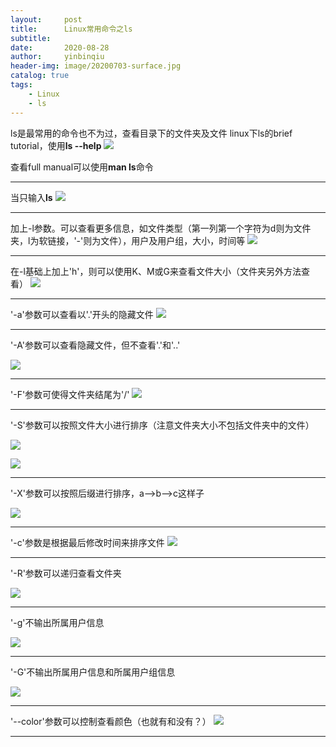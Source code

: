 ```yaml
---
layout:     post
title:      Linux常用命令之ls
subtitle:   
date:       2020-08-28
author:     yinbinqiu
header-img: image/20200703-surface.jpg
catalog: true
tags:
    - Linux
    - ls
---
```


ls是最常用的命令也不为过，查看目录下的文件夹及文件
linux下ls的brief tutorial，使用**ls --help**
![](https://upload-images.jianshu.io/upload_images/23891495-149545b28f491b39.png?imageMogr2/auto-orient/strip%7CimageView2/2/w/1240)

查看full manual可以使用**man ls**命令

---
当只输入**ls**
![](https://upload-images.jianshu.io/upload_images/23891495-786b56e7ce30d670.png?imageMogr2/auto-orient/strip%7CimageView2/2/w/1240)

---

加上-l参数。可以查看更多信息，如文件类型（第一列第一个字符为d则为文件夹，l为软链接，'-'则为文件），用户及用户组，大小，时间等
![](https://upload-images.jianshu.io/upload_images/23891495-e69821b5d4662f88.png?imageMogr2/auto-orient/strip%7CimageView2/2/w/1240)

---

在-l基础上加上'h'，则可以使用K、M或G来查看文件大小（文件夹另外方法查看）
![](https://upload-images.jianshu.io/upload_images/23891495-5fc5830b4cdf13b6.png?imageMogr2/auto-orient/strip%7CimageView2/2/w/1240)

---

'-a'参数可以查看以'.'开头的隐藏文件
![](https://upload-images.jianshu.io/upload_images/23891495-69b892261d92cf25.png?imageMogr2/auto-orient/strip%7CimageView2/2/w/1240)

---

'-A'参数可以查看隐藏文件，但不查看'.'和'..'

![](https://upload-images.jianshu.io/upload_images/23891495-4fc62df38c75f92c.png?imageMogr2/auto-orient/strip%7CimageView2/2/w/1240)

---

'-F'参数可使得文件夹结尾为'/'
![](https://upload-images.jianshu.io/upload_images/23891495-953c95d62bac82a7.png?imageMogr2/auto-orient/strip%7CimageView2/2/w/1240)

---

'-S'参数可以按照文件大小进行排序（注意文件夹大小不包括文件夹中的文件）

![](https://upload-images.jianshu.io/upload_images/23891495-13aa5f9988c778e5.png?imageMogr2/auto-orient/strip%7CimageView2/2/w/1240)

![](https://upload-images.jianshu.io/upload_images/23891495-85fc4797d7da8e49.png?imageMogr2/auto-orient/strip%7CimageView2/2/w/1240)

---

'-X'参数可以按照后缀进行排序，a-->b-->c这样子

![](https://upload-images.jianshu.io/upload_images/23891495-44ecba2e0ef0b373.png?imageMogr2/auto-orient/strip%7CimageView2/2/w/1240)

---
'-c'参数是根据最后修改时间来排序文件
![](https://upload-images.jianshu.io/upload_images/23891495-f16e3d716f05712e.png?imageMogr2/auto-orient/strip%7CimageView2/2/w/1240)

---

'-R'参数可以递归查看文件夹

![](https://upload-images.jianshu.io/upload_images/23891495-792411a9233b1ce7.png?imageMogr2/auto-orient/strip%7CimageView2/2/w/1240)

---


'-g'不输出所属用户信息

![](https://upload-images.jianshu.io/upload_images/23891495-b35193701ab4f7f5.png?imageMogr2/auto-orient/strip%7CimageView2/2/w/1240)

---

'-G'不输出所属用户信息和所属用户组信息

![](https://upload-images.jianshu.io/upload_images/23891495-8f6a4a979ae15650.png?imageMogr2/auto-orient/strip%7CimageView2/2/w/1240)

---

'--color'参数可以控制查看颜色（也就有和没有？）
![](https://upload-images.jianshu.io/upload_images/23891495-1d4901737f4f8f44.png?imageMogr2/auto-orient/strip%7CimageView2/2/w/1240)

---




